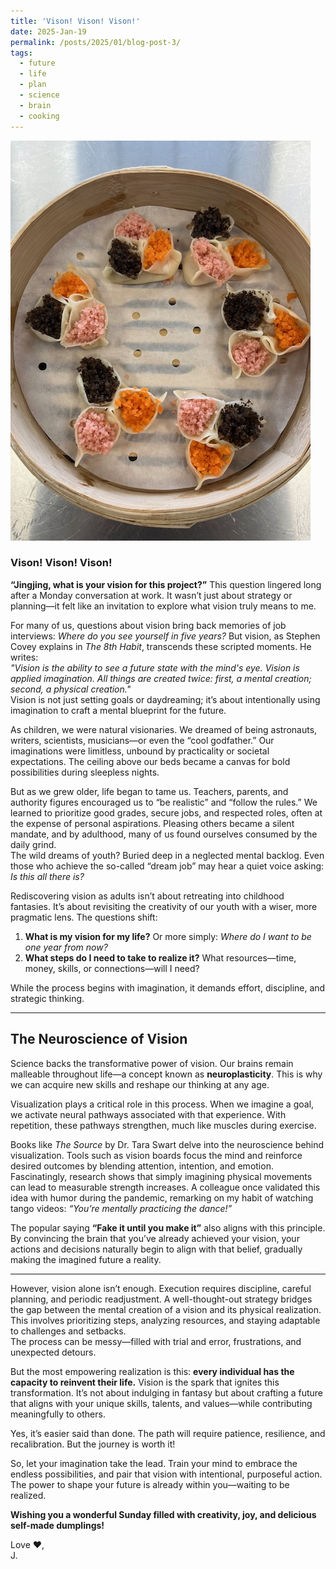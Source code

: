 ```yaml
---
title: 'Vison! Vison! Vison!'
date: 2025-Jan-19
permalink: /posts/2025/01/blog-post-3/
tags:
  - future
  - life
  - plan
  - science
  - brain
  - cooking
---
```

<img src='/images/2025-01-19-blog-post.jpg'><br>

### Vison! Vison! Vison!

**“Jingjing, what is your vision for this project?”**
This question lingered long after a Monday conversation at work. It wasn’t just about strategy or planning—it felt like an invitation to explore what vision truly means to me.

For many of us, questions about vision bring back memories of job interviews: *Where do you see yourself in five years?* But vision, as Stephen Covey explains in *The 8th Habit*, transcends these scripted moments. He writes:  
*"Vision is the ability to see a future state with the mind's eye. Vision is applied imagination. All things are created twice: first, a mental creation; second, a physical creation."*  
Vision is not just setting goals or daydreaming; it’s about intentionally using imagination to craft a mental blueprint for the future.

As children, we were natural visionaries. We dreamed of being astronauts, writers, scientists, musicians—or even the “cool godfather.” Our imaginations were limitless, unbound by practicality or societal expectations. The ceiling above our beds became a canvas for bold possibilities during sleepless nights.

But as we grew older, life began to tame us. Teachers, parents, and authority figures encouraged us to “be realistic” and “follow the rules.” We learned to prioritize good grades, secure jobs, and respected roles, often at the expense of personal aspirations. Pleasing others became a silent mandate, and by adulthood, many of us found ourselves consumed by the daily grind.  
The wild dreams of youth? Buried deep in a neglected mental backlog. Even those who achieve the so-called “dream job” may hear a quiet voice asking: *Is this all there is?*

Rediscovering vision as adults isn’t about retreating into childhood fantasies. It’s about revisiting the creativity of our youth with a wiser, more pragmatic lens. The questions shift:  
1. **What is my vision for my life?** Or more simply: *Where do I want to be one year from now?*  
2. **What steps do I need to take to realize it?** What resources—time, money, skills, or connections—will I need?  

While the process begins with imagination, it demands effort, discipline, and strategic thinking.

---

## The Neuroscience of Vision  
Science backs the transformative power of vision. Our brains remain malleable throughout life—a concept known as **neuroplasticity**. This is why we can acquire new skills and reshape our thinking at any age.

Visualization plays a critical role in this process. When we imagine a goal, we activate neural pathways associated with that experience. With repetition, these pathways strengthen, much like muscles during exercise.

Books like *The Source* by Dr. Tara Swart delve into the neuroscience behind visualization. Tools such as vision boards focus the mind and reinforce desired outcomes by blending attention, intention, and emotion.  
Fascinatingly, research shows that simply imagining physical movements can lead to measurable strength increases. A colleague once validated this idea with humor during the pandemic, remarking on my habit of watching tango videos: *“You’re mentally practicing the dance!”*

The popular saying **“Fake it until you make it”** also aligns with this principle. By convincing the brain that you’ve already achieved your vision, your actions and decisions naturally begin to align with that belief, gradually making the imagined future a reality.

---

However, vision alone isn’t enough. Execution requires discipline, careful planning, and periodic readjustment. A well-thought-out strategy bridges the gap between the mental creation of a vision and its physical realization. This involves prioritizing steps, analyzing resources, and staying adaptable to challenges and setbacks.  
The process can be messy—filled with trial and error, frustrations, and unexpected detours.

But the most empowering realization is this: **every individual has the capacity to reinvent their life.** Vision is the spark that ignites this transformation. It’s not about indulging in fantasy but about crafting a future that aligns with your unique skills, talents, and values—while contributing meaningfully to others.

Yes, it’s easier said than done. The path will require patience, resilience, and recalibration. But the journey is worth it!
 
So, let your imagination take the lead. Train your mind to embrace the endless possibilities, and pair that vision with intentional, purposeful action. The power to shape your future is already within you—waiting to be realized.

**Wishing you a wonderful Sunday filled with creativity, joy, and delicious self-made dumplings!**

Love ❤️,<br> 
J.

